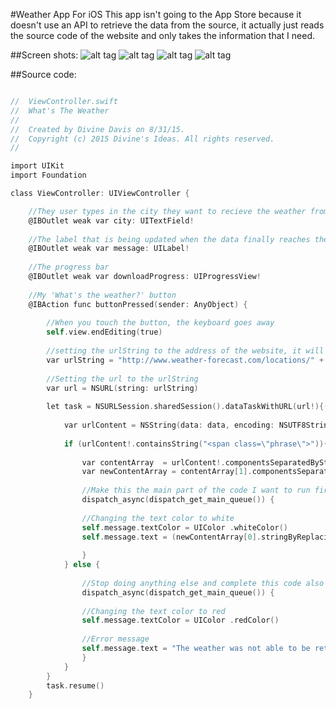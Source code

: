 #Weather App For iOS
This app isn't going to the App Store because it doesn't use an API to retrieve the data from the source, it actually just reads the source code of the website and only takes the information that I need.

##Screen shots:
![alt tag](https://github.com/divinedavis/What-s-The-Weather-iOS-App/blob/master/Main%20Screen.png)
![alt tag](https://github.com/divinedavis/What-s-The-Weather-iOS-App/blob/master/Typed%20In%20Text%20Field.png)
![alt tag](https://github.com/divinedavis/What-s-The-Weather-iOS-App/blob/master/Retrieved%20Weather.png)
![alt tag](https://github.com/divinedavis/What-s-The-Weather-iOS-App/blob/master/Error%20Text.png)

##Source code:
```objective-c

//  ViewController.swift
//  What's The Weather
//
//  Created by Divine Davis on 8/31/15.
//  Copyright (c) 2015 Divine's Ideas. All rights reserved.
//

import UIKit
import Foundation

class ViewController: UIViewController {

    //They user types in the city they want to recieve the weather from
    @IBOutlet weak var city: UITextField!
    
    //The label that is being updated when the data finally reaches the phone
    @IBOutlet weak var message: UILabel!
    
    //The progress bar
    @IBOutlet weak var downloadProgress: UIProgressView!
    
    //My 'What's the weather?' button
    @IBAction func buttonPressed(sender: AnyObject) {
        
        //When you touch the button, the keyboard goes away
        self.view.endEditing(true)
        
        //setting the urlString to the address of the website, it will add the city that you type into the city text field
        var urlString = "http://www.weather-forecast.com/locations/" + city.text.stringByReplacingOccurrencesOfString(" ",              withString: "") + "/forecasts/latest"
        
        //Setting the url to the urlString
        var url = NSURL(string: urlString)
        
        let task = NSURLSession.sharedSession().dataTaskWithURL(url!){(data, response, error) in
            
            var urlContent = NSString(data: data, encoding: NSUTF8StringEncoding)
            
            if (urlContent!.containsString("<span class=\"phrase\">")){
                
                var contentArray  = urlContent!.componentsSeparatedByString("<span class=\"phrase\">")
                var newContentArray = contentArray[1].componentsSeparatedByString("</span>")
                
                //Make this the main part of the code I want to run first
                dispatch_async(dispatch_get_main_queue()) {
            
                //Changing the text color to white
                self.message.textColor = UIColor .whiteColor()
                self.message.text = (newContentArray[0].stringByReplacingOccurrencesOfString("&deg;", withString: "º") as?                      String)
                
                }
            } else {
                
                //Stop doing anything else and complete this code also
                dispatch_async(dispatch_get_main_queue()) {
                
                //Changing the text color to red
                self.message.textColor = UIColor .redColor()
                
                //Error message
                self.message.text = "The weather was not able to be retrieved"
                }
            }
        }
        task.resume()
    }
```
